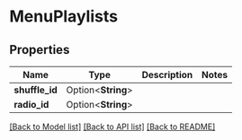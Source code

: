 # MenuPlaylists

## Properties

Name | Type | Description | Notes
------------ | ------------- | ------------- | -------------
**shuffle_id** | Option<**String**> |  | 
**radio_id** | Option<**String**> |  | 

[[Back to Model list]](../README.md#documentation-for-models) [[Back to API list]](../README.md#documentation-for-api-endpoints) [[Back to README]](../README.md)


